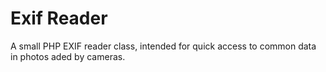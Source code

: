 # Exif Reader

A small PHP EXIF reader class, intended for quick access to common 
data in photos aded by cameras.